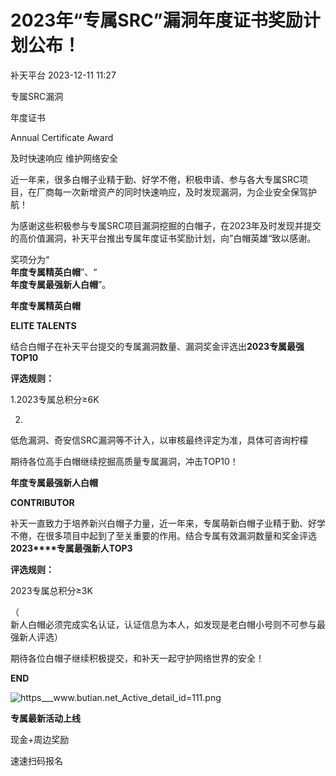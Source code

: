 #  2023年“专属SRC”漏洞年度证书奖励计划公布！   
 补天平台   2023-12-11 11:27  
  
专属SRC漏洞  
  
年度证书  
  
Annual Certificate Award  
  
及时快速响应 维护网络安全  
  
近一年来，很多白帽子业精于勤、好学不倦，积极申请、参与各大专属SRC项目，在厂商每一次新增资产的同时快速响应，及时发现漏洞，为企业安全保驾护航！  
  
为感谢这些积极参与专属SRC项目漏洞挖掘的白帽子，在2023年及时发现并提交的高价值漏洞，补天平台推出专属年度证书奖励计划，向”白帽英雄“致以感谢。  
  
奖项分为“  
**年度专属精英白帽**”、“  
**年度专属最强新人白帽**”。  
  
  
**年度专属精英白帽**  
  
  
**ELITE TALENTS**  
  
结合白帽子在补天平台提交的专属漏洞数量、漏洞奖金评选出**2023****专属最强****TOP10**  
  
**评选规则：**  
  
1.2023专属总积分≥6K  
  
2.  
低危漏洞、奇安信SRC漏洞等不计入，以审核最终评定为准，具体可咨询柠檬  
  
期待各位高手白帽继续挖掘高质量专属漏洞，冲击TOP10！  
  
  
**年度专属最强新人白帽**  
  
  
**CONTRIBUTOR**  
  
补天一直致力于培养新兴白帽子力量，近一年来，专属萌新白帽子业精于勤、好学不倦，在很多项目中起到了至关重要的作用。结合专属有效漏洞数量和奖金评选**2023****专属最强新人TOP3**  
  
**评选规则：**  
  
2023专属总积分≥3K  
  
（  
新人白帽必须完成实名认证，认证信息为本人，如发现是老白帽小号则不可参与最强新人评选）  
  
期待各位白帽子继续积极提交，和补天一起守护网络世界的安全！  
  
  
  
**END**  
  
  
![](https://mmbiz.qpic.cn/sz_mmbiz_png/WdbaA7b2IE4eSNBd05LGxSRiaOQTQmOm38g1nnAhkC5EBU1yEYfsxo2E899n9mRfzOic1O8SFEglT2fHMeNyPTLw/640?wx_fmt=png "https___www.butian.net_Active_detail_id=111.png")  
  
**专属最新活动上线**  
  
现金+周边奖励  
  
速速扫码报名  
  
  
  
  
